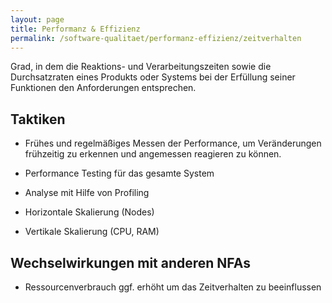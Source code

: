 ```yaml
---
layout: page
title: Performanz & Effizienz
permalink: /software-qualitaet/performanz-effizienz/zeitverhalten
---
```


Grad, in dem die Reaktions- und Verarbeitungszeiten sowie die Durchsatzraten eines Produkts oder Systems bei der Erfüllung seiner Funktionen den Anforderungen entsprechen.

## Taktiken

* Frühes und regelmäßiges Messen der Performance, um Veränderungen frühzeitig zu erkennen und angemessen reagieren zu können.

* Performance Testing für das gesamte System
* Analyse mit Hilfe von Profiling
* Horizontale Skalierung (Nodes)
* Vertikale Skalierung (CPU, RAM)

## Wechselwirkungen mit anderen NFAs

* Ressourcenverbrauch ggf. erhöht um das Zeitverhalten zu beeinflussen